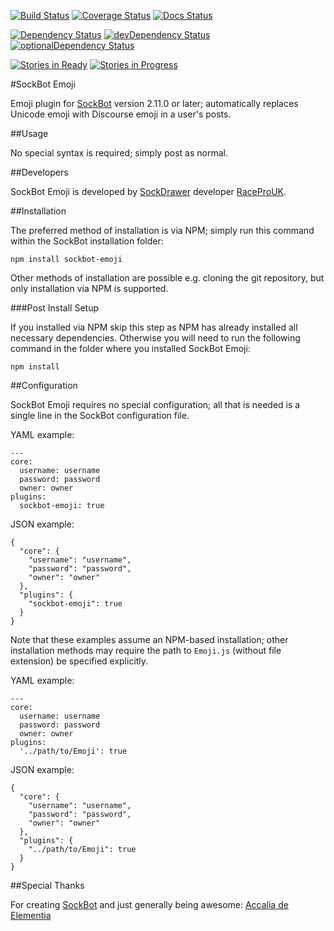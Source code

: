 [![Build Status](https://travis-ci.org/RaceProUK/SockBot-Emoji.svg?branch=master)](https://travis-ci.org/RaceProUK/SockBot-Emoji)
[![Coverage Status](https://coveralls.io/repos/RaceProUK/SockBot-Emoji/badge.svg?branch=master)](https://coveralls.io/r/RaceProUK/SockBot-Emoji?branch=master)
[![Docs Status](https://readthedocs.org/projects/sockbot-Emoji/badge/?version=latest)](http://sockbot-emoji.readthedocs.org/)

[![Dependency Status](https://david-dm.org/RaceProUK/SockBot-Emoji/master.svg)](https://david-dm.org/RaceProUK/SockBot-Emoji/master)
[![devDependency Status](https://david-dm.org/RaceProUK/SockBot-Emoji/master/dev-status.svg)](https://david-dm.org/RaceProUK/SockBot-Emoji/master#info=devDependencies)
[![optionalDependency Status](https://david-dm.org/RaceProUK/SockBot-Emoji/master/optional-status.svg)](https://david-dm.org/RaceProUK/SockBot-Emoji/master#info=optionalDependencies)

[![Stories in Ready](https://badge.waffle.io/RaceProUK/SockBot-Emoji.png?label=ready&title=Ready)](https://waffle.io/RaceProUK/SockBot-Emoji)
[![Stories in Progress](https://badge.waffle.io/RaceProUK/SockBot-Emoji.png?label=in%20progress&title=In%20Progress)](https://waffle.io/RaceProUK/SockBot-Emoji)

#SockBot Emoji

Emoji plugin for [SockBot](https://sockbot.rtfd.org/en/latest/) version 2.11.0 or later; automatically replaces Unicode emoji with Discourse emoji in a user's posts.

##Usage

No special syntax is required; simply post as normal.

##Developers

SockBot Emoji is developed by [SockDrawer](https://github.com/SockDrawer) developer [RaceProUK](https://github.com/RaceProUK).

##Installation

The preferred method of installation is via NPM; simply run this command within the SockBot installation folder:
```
npm install sockbot-emoji
```

Other methods of installation are possible e.g. cloning the git repository, but only installation via NPM is supported.

###Post Install Setup

If you installed via NPM skip this step as NPM has already installed all necessary dependencies.
Otherwise you will need to run the following command in the folder where you installed SockBot Emoji:
```
npm install
```

##Configuration

SockBot Emoji requires no special configuration; all that is needed is a single line in the SockBot configuration file.

YAML example:
```
---
core:
  username: username
  password: password
  owner: owner
plugins:
  sockbot-emoji: true
```

JSON example:
```
{
  "core": {
    "username": "username",
    "password": "password",
    "owner": "owner"
  },
  "plugins": {
    "sockbot-emoji": true
  }
}
```

Note that these examples assume an NPM-based installation; other installation methods may require the path to `Emoji.js` (without file extension) be specified explicitly.

YAML example:
```
---
core:
  username: username
  password: password
  owner: owner
plugins:
  '../path/to/Emoji': true
```

JSON example:
```
{
  "core": {
    "username": "username",
    "password": "password",
    "owner": "owner"
  },
  "plugins": {
    "../path/to/Emoji": true
  }
}
```

##Special Thanks

For creating [SockBot](https://sockbot.readthedocs.org/en/latest/) and just generally being awesome: [Accalia de Elementia](https://github.com/AccaliaDeElementia)